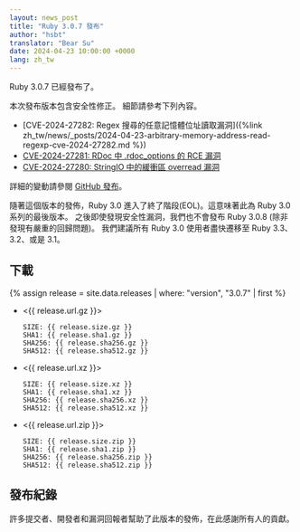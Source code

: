 ```yaml
---
layout: news_post
title: "Ruby 3.0.7 發布"
author: "hsbt"
translator: "Bear Su"
date: 2024-04-23 10:00:00 +0000
lang: zh_tw
---
```


Ruby 3.0.7 已經發布了。

本次發布版本包含安全性修正。
細節請參考下列內容。

* [CVE-2024-27282: Regex 搜尋的任意記憶體位址讀取漏洞]({%link zh_tw/news/_posts/2024-04-23-arbitrary-memory-address-read-regexp-cve-2024-27282.md %})
* [CVE-2024-27281: RDoc 中 .rdoc_options 的 RCE 漏洞](https://www.ruby-lang.org/zh_tw/news/2024/03/21/rce-rdoc-cve-2024-27281/)
* [CVE-2024-27280: StringIO 中的緩衝區 overread 漏洞](https://www.ruby-lang.org/zh_tw/news/2024/03/21/buffer-overread-cve-2024-27280/)

詳細的變動請參閱 [GitHub 發布](https://github.com/ruby/ruby/releases/tag/v3_0_7)。

隨著這個版本的發佈，Ruby 3.0 進入了終了階段(EOL)。這意味著此為 Ruby 3.0 系列的最後版本。
之後即使發現安全性漏洞，我們也不會發布 Ruby 3.0.8 (除非發現有嚴重的回歸問題)。
我們建議所有 Ruby 3.0 使用者盡快遷移至 Ruby 3.3、3.2、或是 3.1。

## 下載

{% assign release = site.data.releases | where: "version", "3.0.7" | first %}

* <{{ release.url.gz }}>

      SIZE: {{ release.size.gz }}
      SHA1: {{ release.sha1.gz }}
      SHA256: {{ release.sha256.gz }}
      SHA512: {{ release.sha512.gz }}

* <{{ release.url.xz }}>

      SIZE: {{ release.size.xz }}
      SHA1: {{ release.sha1.xz }}
      SHA256: {{ release.sha256.xz }}
      SHA512: {{ release.sha512.xz }}

* <{{ release.url.zip }}>

      SIZE: {{ release.size.zip }}
      SHA1: {{ release.sha1.zip }}
      SHA256: {{ release.sha256.zip }}
      SHA512: {{ release.sha512.zip }}

## 發布紀錄

許多提交者、開發者和漏洞回報者幫助了此版本的發佈，在此感謝所有人的貢獻。
